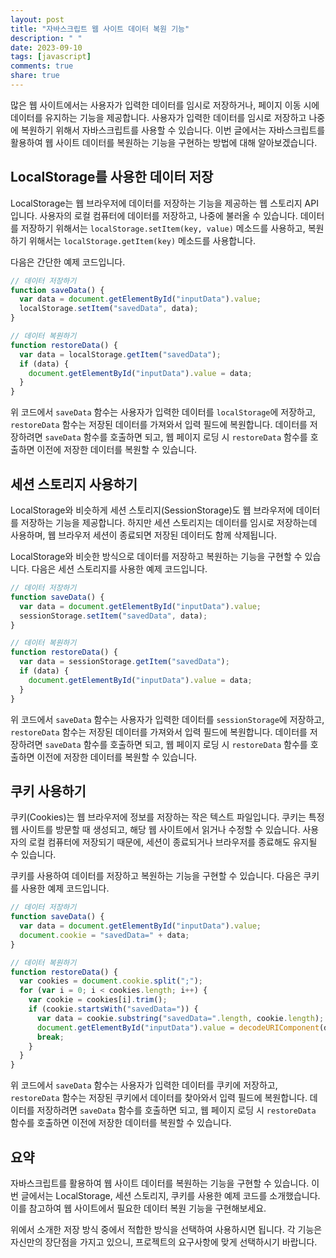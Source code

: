 ```yaml
---
layout: post
title: "자바스크립트 웹 사이트 데이터 복원 기능"
description: " "
date: 2023-09-10
tags: [javascript]
comments: true
share: true
---
```


많은 웹 사이트에서는 사용자가 입력한 데이터를 임시로 저장하거나, 페이지 이동 시에 데이터를 유지하는 기능을 제공합니다. 사용자가 입력한 데이터를 임시로 저장하고 나중에 복원하기 위해서 자바스크립트를 사용할 수 있습니다. 이번 글에서는 자바스크립트를 활용하여 웹 사이트 데이터를 복원하는 기능을 구현하는 방법에 대해 알아보겠습니다.

## LocalStorage를 사용한 데이터 저장

LocalStorage는 웹 브라우저에 데이터를 저장하는 기능을 제공하는 웹 스토리지 API입니다. 사용자의 로컬 컴퓨터에 데이터를 저장하고, 나중에 불러올 수 있습니다. 데이터를 저장하기 위해서는 `localStorage.setItem(key, value)` 메소드를 사용하고, 복원하기 위해서는 `localStorage.getItem(key)` 메소드를 사용합니다.

다음은 간단한 예제 코드입니다.

```javascript
// 데이터 저장하기
function saveData() {
  var data = document.getElementById("inputData").value;
  localStorage.setItem("savedData", data);
}

// 데이터 복원하기
function restoreData() {
  var data = localStorage.getItem("savedData");
  if (data) {
    document.getElementById("inputData").value = data;
  }
}
```

위 코드에서 `saveData` 함수는 사용자가 입력한 데이터를 `localStorage`에 저장하고, `restoreData` 함수는 저장된 데이터를 가져와서 입력 필드에 복원합니다. 데이터를 저장하려면 `saveData` 함수를 호출하면 되고, 웹 페이지 로딩 시 `restoreData` 함수를 호출하면 이전에 저장한 데이터를 복원할 수 있습니다.

## 세션 스토리지 사용하기

LocalStorage와 비슷하게 세션 스토리지(SessionStorage)도 웹 브라우저에 데이터를 저장하는 기능을 제공합니다. 하지만 세션 스토리지는 데이터를 임시로 저장하는데 사용하며, 웹 브라우저 세션이 종료되면 저장된 데이터도 함께 삭제됩니다.

LocalStorage와 비슷한 방식으로 데이터를 저장하고 복원하는 기능을 구현할 수 있습니다. 다음은 세션 스토리지를 사용한 예제 코드입니다.

```javascript
// 데이터 저장하기
function saveData() {
  var data = document.getElementById("inputData").value;
  sessionStorage.setItem("savedData", data);
}

// 데이터 복원하기
function restoreData() {
  var data = sessionStorage.getItem("savedData");
  if (data) {
    document.getElementById("inputData").value = data;
  }
}
```

위 코드에서 `saveData` 함수는 사용자가 입력한 데이터를 `sessionStorage`에 저장하고, `restoreData` 함수는 저장된 데이터를 가져와서 입력 필드에 복원합니다. 데이터를 저장하려면 `saveData` 함수를 호출하면 되고, 웹 페이지 로딩 시 `restoreData` 함수를 호출하면 이전에 저장한 데이터를 복원할 수 있습니다.

## 쿠키 사용하기

쿠키(Cookies)는 웹 브라우저에 정보를 저장하는 작은 텍스트 파일입니다. 쿠키는 특정 웹 사이트를 방문할 때 생성되고, 해당 웹 사이트에서 읽거나 수정할 수 있습니다. 사용자의 로컬 컴퓨터에 저장되기 때문에, 세션이 종료되거나 브라우저를 종료해도 유지될 수 있습니다.

쿠키를 사용하여 데이터를 저장하고 복원하는 기능을 구현할 수 있습니다. 다음은 쿠키를 사용한 예제 코드입니다.

```javascript
// 데이터 저장하기
function saveData() {
  var data = document.getElementById("inputData").value;
  document.cookie = "savedData=" + data;
}

// 데이터 복원하기
function restoreData() {
  var cookies = document.cookie.split(";");
  for (var i = 0; i < cookies.length; i++) {
    var cookie = cookies[i].trim();
    if (cookie.startsWith("savedData=")) {
      var data = cookie.substring("savedData=".length, cookie.length);
      document.getElementById("inputData").value = decodeURIComponent(data);
      break;
    }
  }
}
```

위 코드에서 `saveData` 함수는 사용자가 입력한 데이터를 쿠키에 저장하고, `restoreData` 함수는 저장된 쿠키에서 데이터를 찾아와서 입력 필드에 복원합니다. 데이터를 저장하려면 `saveData` 함수를 호출하면 되고, 웹 페이지 로딩 시 `restoreData` 함수를 호출하면 이전에 저장한 데이터를 복원할 수 있습니다.

## 요약

자바스크립트를 활용하여 웹 사이트 데이터를 복원하는 기능을 구현할 수 있습니다. 이번 글에서는 LocalStorage, 세션 스토리지, 쿠키를 사용한 예제 코드를 소개했습니다. 이를 참고하여 웹 사이트에서 필요한 데이터 복원 기능을 구현해보세요.

위에서 소개한 저장 방식 중에서 적합한 방식을 선택하여 사용하시면 됩니다. 각 기능은 자신만의 장단점을 가지고 있으니, 프로젝트의 요구사항에 맞게 선택하시기 바랍니다.